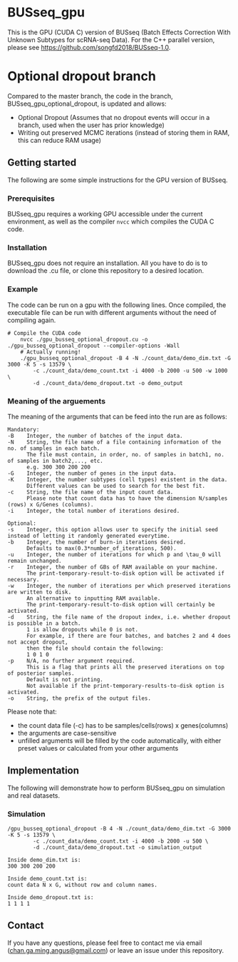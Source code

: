 # BUSseq_gpu
This is the GPU (CUDA C) version of BUSseq (Batch Effects Correction With Unknown Subtypes for scRNA-seq Data). For the C++ parallel version, please see https://github.com/songfd2018/BUSseq-1.0.

# Optional dropout branch
Compared to the master branch, the code in the branch, BUSseq_gpu_optional_dropout, is updated and allows:
- Optional Dropout (Assumes that no dropout events will occur in a branch, used when the user has prior knowledge)
- Writing out preserved MCMC iterations (instead of storing them in RAM, this can reduce RAM usage)

## Getting started
The following are some simple instructions for the GPU version of BUSseq.

### Prerequisites
BUSseq_gpu requires a working GPU accessible under the current environment, as well as the compiler `nvcc` which compiles the CUDA C code.

### Installation
BUSseq_gpu does not require an installation.
All you have to do is to download the .cu file, or clone this repository to a desired location.

### Example
The code can be run on a gpu with the following lines.
Once compiled, the executable file can be run with different arguments without the need of compiling again.
```
# Compile the CUDA code
    nvcc ./gpu_busseq_optional_dropout.cu -o ./gpu_busseq_optional_dropout --compiler-options -Wall
    # Actually running!
    ./gpu_busseq_optional_dropout -B 4 -N ./count_data/demo_dim.txt -G 3000 -K 5 -s 13579 \
        -c ./count_data/demo_count.txt -i 4000 -b 2000 -u 500 -w 1000 \
        -d ./count_data/demo_dropout.txt -o demo_output
```

### Meaning of the arguements
The meaning of the arguments that can be feed into the run are as follows:
```
Mandatory:
-B    Integer, the number of batches of the input data.
-N    String, the file name of a file containing information of the no. of samples in each batch.
      The file must contain, in order, no. of samples in batch1, no. of samples in batch2,..., etc.
      e.g. 300 300 200 200
-G    Integer, the number of genes in the input data.
-K    Integer, the number subtypes (cell types) existent in the data.
      Different values can be used to search for the best fit.
-c    String, the file name of the input count data.
      Please note that count data has to have the dimension N/samples (rows) x G/Genes (columns).
-i    Integer, the total number of iterations desired.

Optional:
-s    Integer, this option allows user to specify the initial seed instead of letting it randomly generated everytime.
-b    Integer, the number of burn-in iterations desired.
      Defaults to max(0.3*number_of_iterations, 500).
-u    Integer, the number of iterations for which p and \tau_0 will remain unchanged.
-r    Integer, the number of GBs of RAM available on your machine.
      The print-temporary-result-to-disk option will be activated if necessary.
-w    Integer, the number of iterations per which preserved iterations are written to disk. 
      An alternative to inputting RAM available.
      The print-temporary-result-to-disk option will certainly be activated.
-d    String, the file name of the dropout index, i.e. whether dropout is possible in a batch.
      1 is allow dropouts while 0 is not.
      For example, if there are four batches, and batches 2 and 4 does not accept dropout,
      then the file should contain the following:
      1 0 1 0
-p    N/A, no further argument required.
      This is a flag that prints all the preserved iterations on top of posterior samples.
      Default is not printing.
      Not available if the print-temporary-results-to-disk option is activated.
-o    String, the prefix of the output files.
```
Please note that:
- the count data file (-c) has to be samples/cells(rows) x genes(columns)
- the arguments are case-sensitive
- unfilled arguments will be filled by the code automatically, with either preset values or calculated from your other arguments

## Implementation
The following will demonstrate how to perform BUSseq_gpu on simulation and real datasets.
### Simulation
```
/gpu_busseq_optional_dropout -B 4 -N ./count_data/demo_dim.txt -G 3000 -K 5 -s 13579 \
        -c ./count_data/demo_count.txt -i 4000 -b 2000 -u 500 \
        -d ./count_data/demo_dropout.txt -o simulation_output
```
    Inside demo_dim.txt is:
    300 300 200 200

    Inside demo_count.txt is:
    count data N x G, without row and column names.

    Inside demo_dropout.txt is:
    1 1 1 1

## Contact
If you have any questions, please feel free to contact me via email (chan.ga.ming.angus@gmail.com) or leave an issue under this repository.
